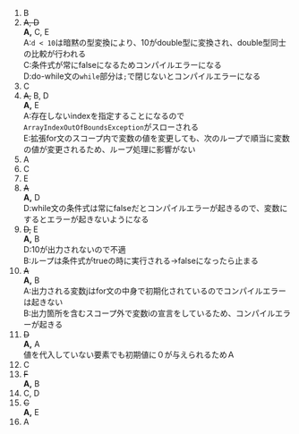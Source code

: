 1. B
2. ~~A, D~~  
    **A,** C, E  
    A:`d < 10`は暗黙の型変換により、10がdouble型に変換され、double型同士の比較が行われる  
    C:条件式が常にfalseになるためコンパイルエラーになる  
    D:do-while文の`while`部分は`;`で閉じないとコンパイルエラーになる
3. C
4. ~~A,~~ B, D  
    **A,** E  
    A:存在しないindexを指定することになるので`ArrayIndexOutOfBoundsException`がスローされる  
    E:拡張for文のスコープ内で変数の値を変更しても、次のループで順当に変数の値が変更されるため、ループ処理に影響がない
5. A
6. C
7. E
8. ~~A~~  
    **A,** D  
    D:while文の条件式は常にfalseだとコンパイルエラーが起きるので、変数にするとエラーが起きないようになる
9. ~~D,~~ E  
    **A,** B  
    D:10が出力されないので不適  
    B:ループは条件式がtrueの時に実行される→falseになったら止まる
10. ~~A~~  
    **A,** B  
    A:出力される変数jはfor文の中身で初期化されているのでコンパイルエラーは起きない  
    B:出力箇所を含むスコープ外で変数iの宣言をしているため、コンパイルエラーが起きる
11. ~~D~~  
    **A,** A  
    値を代入していない要素でも初期値に０が与えられるためＡ
12. C
13. ~~F~~  
    **A,** B
14. C, D
15. ~~C~~  
    **A,** E
16. A